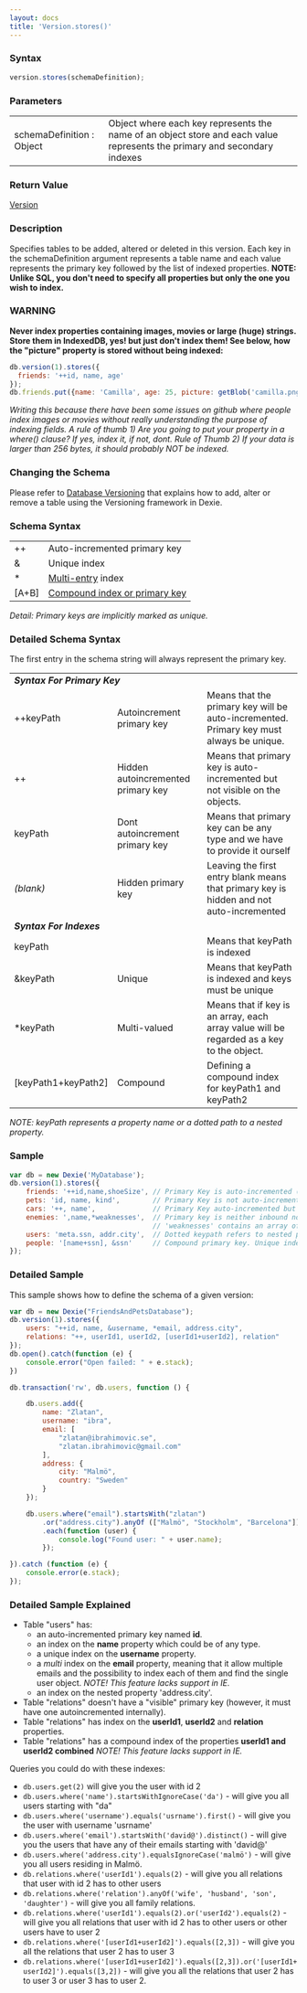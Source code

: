 ```yaml
---
layout: docs
title: 'Version.stores()'
---
```


### Syntax

```javascript
version.stores(schemaDefinition);
```

### Parameters

<table>
<tr><td>schemaDefinition : Object</td><td>Object where each key represents the name of an object store and each value represents the primary and secondary indexes</td></tr>
</table>

### Return Value

[Version](/docs/Version/Version)

### Description 

Specifies tables to be added, altered or deleted in this version. Each key in the schemaDefinition argument represents a table name and each value represents the primary key followed by the list of indexed properties. **NOTE: Unlike SQL, you don't need to specify all properties but only the one you wish to index.**

### WARNING
**Never index properties containing images, movies or large (huge) strings. Store them in IndexedDB, yes! but just don't index them! See below, how the "picture" property is stored without being indexed:**

```js
db.version(1).stores({
  friends: '++id, name, age'
});
db.friends.put({name: 'Camilla', age: 25, picture: getBlob('camilla.png')});
```
*Writing this because there have been some issues on github where people index images or movies without really understanding the purpose of indexing fields. A rule of thumb 1) Are you going to put your property in a where() clause? If yes, index it, if not, dont. Rule of Thumb 2) If your data is larger than 256 bytes, it should probably NOT be indexed.*

### Changing the Schema

Please refer to [Database Versioning](/docs/Tutorial/Design#database-versioning) that explains how to add, alter or remove a table using the Versioning framework in Dexie.

### Schema Syntax

<table>
<tr><td>++</td><td>Auto-incremented primary key</td></tr>
<tr><td>&amp;</td><td>Unique index</td></tr>
<tr><td>*</td><td><a href="/docs/MultiEntry-Index">Multi-entry</a> index</td></tr>
<tr><td>[A+B]</td><td><a href="/docs/Compound-Index">Compound index or primary key</a></td></tr>
</table>

*Detail: Primary keys are implicitly marked as unique.*

### Detailed Schema Syntax
The first entry in the schema string will always represent the primary key.

<table>
<tr><td colspan="3"><i><b>Syntax For Primary Key</b></i></td></tr>
<tr><td>++keyPath</td><td>Autoincrement primary key</td><td>Means that the primary key will be auto-incremented. Primary key must always be unique.</td></tr>
<tr><td>++</td><td>Hidden autoincremented primary key</td><td>Means that primary key is auto-incremented but not visible on the objects.</td></tr>
<tr><td>keyPath</td><td>Dont autoincrement primary key</td><td>Means that primary key can be any type and we have to provide it ourself</td></tr>
<tr><td><i>(blank)</i></td><td>Hidden primary key</td><td>Leaving the first entry blank means that primary key is hidden and not auto-incremented</td></tr>
<tr><td colspan="3"><i><b>Syntax For Indexes</b></i></td></tr>
<tr><td>keyPath</td><td></td><td>Means that keyPath is indexed</td></tr>
<tr><td>&amp;keyPath</td><td>Unique</td><td>Means that keyPath is indexed and keys must be unique</td></tr>
<tr><td>*keyPath</td><td>Multi-valued</td><td>Means that if key is an array, each array value will be regarded as a key to the object.</td></tr>
<tr><td>[keyPath1+keyPath2]</td><td>Compound</td><td>Defining a compound index for keyPath1 and keyPath2</td></tr>
</table>

_NOTE: keyPath represents a property name or a dotted path to a nested property._

### Sample

```javascript
var db = new Dexie('MyDatabase');
db.version(1).stores({
    friends: '++id,name,shoeSize', // Primary Key is auto-incremented (++id)
    pets: 'id, name, kind',        // Primary Key is not auto-incremented (id)
    cars: '++, name',              // Primary Key auto-incremented but not inbound
    enemies: ',name,*weaknesses',  // Primary key is neither inbound nor auto-incr
                                   // 'weaknesses' contains an array of keys (*)
    users: 'meta.ssn, addr.city',  // Dotted keypath refers to nested property 
    people: '[name+ssn], &ssn'     // Compound primary key. Unique index ssn
});
```

### Detailed Sample

This sample shows how to define the schema of a given version:

```javascript
var db = new Dexie("FriendsAndPetsDatabase");
db.version(1).stores({
    users: "++id, name, &username, *email, address.city",
    relations: "++, userId1, userId2, [userId1+userId2], relation"
});
db.open().catch(function (e) {
    console.error("Open failed: " + e.stack);
})

db.transaction('rw', db.users, function () {

    db.users.add({
        name: "Zlatan",
        username: "ibra",
        email: [
            "zlatan@ibrahimovic.se",
            "zlatan.ibrahimovic@gmail.com"
        ],
        address: {
            city: "Malmö",
            country: "Sweden"
        }
    });

    db.users.where("email").startsWith("zlatan")
        .or("address.city").anyOf (["Malmö", "Stockholm", "Barcelona"])
        .each(function (user) {
            console.log("Found user: " + user.name);
        });

}).catch (function (e) {
    console.error(e.stack);
});
```

### Detailed Sample Explained

* Table "users" has:
  * an auto-incremented primary key named **id**.
  * an index on the **name** property which could be of any type.
  * a unique index on the **username** property.
  * a _multi_ index on the **email** property, meaning that it allow multiple emails and the possibility to index each of them and find the single user object. _NOTE! This feature lacks support in IE._
  * an index on the nested property 'address.city'.
* Table "relations" doesn't have a "visible" primary key (however, it must have one autoincremented internally).
* Table "relations" has index on the **userId1**, **userId2** and **relation** properties.
* Table "relations" has a compound index of the properties **userId1 and userId2 combined** _NOTE! This feature lacks support in IE._

Queries you could do with these indexes:

* `db.users.get(2)` will give you the user with id 2
* `db.users.where('name').startsWithIgnoreCase('da')` - will give you all users starting with "da"
* `db.users.where('username').equals('usrname').first()` - will give you the user with username 'usrname'
* `db.users.where('email').startsWith('david@').distinct()` - will give you the users that have any of their emails starting with 'david@'
* `db.users.where('address.city').equalsIgnoreCase('malmö')` - will give you all users residing in Malmö.
* `db.relations.where('userId1').equals(2)` - will give you all relations that user with id 2 has to other users
* `db.relations.where('relation').anyOf('wife', 'husband', 'son', 'daughter')` - will give you all family relations.
* `db.relations.where('userId1').equals(2).or('userId2').equals(2)` - will give you all relations that user with id 2 has to other users or other users have to user 2
* `db.relations.where('[userId1+userId2]').equals([2,3])` - will give you all the relations that user 2 has to user 3
* `db.relations.where('[userId1+userId2]').equals([2,3]).or('[userId1+userId2]').equals([3,2])` - will give you all the relations that user 2 has to user 3 or user 3 has to user 2.
